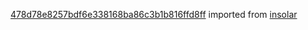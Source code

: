 [478d78e8257bdf6e338168ba86c3b1b816ffd8ff](https://github.com/insolar/insolar/commit/478d78e8257bdf6e338168ba86c3b1b816ffd8ff) imported from [insolar](https://github.com/insolar/insolar)
